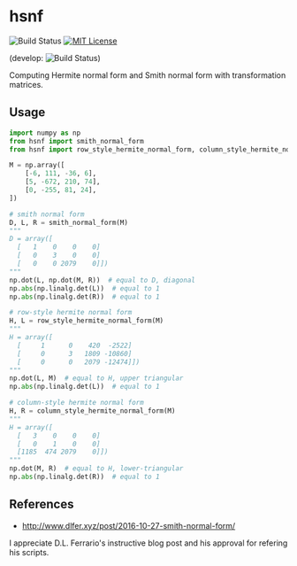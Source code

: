 # hsnf
![Build Status](https://travis-ci.com/lan496/hsnf.svg?branch=master)
[![MIT License](http://img.shields.io/badge/license-MIT-blue.svg?style=flat)](LICENSE)

(develop: ![Build Status](https://travis-ci.com/lan496/hsnf.svg?branch=develop))

Computing Hermite normal form and Smith normal form with transformation matrices.

## Usage
```example.py
import numpy as np
from hsnf import smith_normal_form
from hsnf import row_style_hermite_normal_form, column_style_hermite_normal_form

M = np.array([
    [-6, 111, -36, 6],
    [5, -672, 210, 74],
    [0, -255, 81, 24],
])

# smith normal form
D, L, R = smith_normal_form(M)
"""
D = array([
  [   1    0    0    0]
  [   0    3    0    0]
  [   0    0 2079    0]])
"""
np.dot(L, np.dot(M, R))  # equal to D, diagonal
np.abs(np.linalg.det(L))  # equal to 1
np.abs(np.linalg.det(R))  # equal to 1

# row-style hermite normal form
H, L = row_style_hermite_normal_form(M)
"""
H = array([
  [     1      0    420  -2522]
  [     0      3   1809 -10860]
  [     0      0   2079 -12474]])
"""
np.dot(L, M)  # equal to H, upper triangular
np.abs(np.linalg.det(L))  # equal to 1

# column-style hermite normal form
H, R = column_style_hermite_normal_form(M)
"""
H = array([
  [   3    0    0    0]
  [   0    1    0    0]
  [1185  474 2079    0]])
"""
np.dot(M, R)  # equal to H, lower-triangular
np.abs(np.linalg.det(R))  # equal to 1
```

## References
- http://www.dlfer.xyz/post/2016-10-27-smith-normal-form/

I appreciate D.L. Ferrario's instructive blog post and his approval for refering his scripts.
